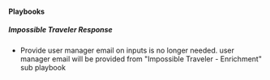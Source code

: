 
#### Playbooks
##### Impossible Traveler Response
- Provide user manager email on inputs is no longer needed. user manager email will be provided from "Impossible Traveler - Enrichment" sub playbook
